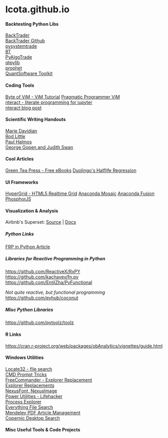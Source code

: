 lcota.github.io
===============

#### Backtesting Python Libs  
[BackTrader](https://www.backtrader.com/)  
[BackTrader Github](https://github.com/mementum/backtrader)  
[pysystemtrade](https://github.com/robcarver17/pysystemtrade)  
[BT](http://pmorissette.github.io/bt/)  
[PyAlgoTrade](https://github.com/gbeced/pyalgotrade)  
[qtpylib](https://github.com/ranaroussi/qtpylib)    
[prophet](https://github.com/Emsu/prophet)  
[QuantSoftware Toolkit](http://wiki.quantsoftware.org/index.php?title=QuantSoftware_ToolKit)  

#### Coding Tools  
[Byte of ViM - ViM Tutorial](https://vim.swaroopch.com/)
[Pragmatic Programmer ViM](https://pragprog.com/book/dnvim2/practical-vim-second-edition)  
[nteract - literate programming for jupyter](https://github.com/nteract/nteract)  
[nteract blog post](https://medium.com/nteract/nteract-revolutionizing-the-notebook-experience-d106ca5d2c38#.hwbfoxdma  )

#### Scientific Writing Handouts
[Marie Davidian](http://www4.stat.ncsu.edu/~davidian/st810a/written_handout.pdf)  
[Rod Little](http://sitemaker.umich.edu/rlittle/files/styletips.pdf)  
[Paul Halmos](http://www.matem.unam.mx/ernesto/LIBROS/Halmos-How-To-Write%20Mathematics.pdf)  
[George Gopen and Judith Swan](http://engineering.missouri.edu/civil/files/science-of-writing.pdf)  

#### Cool Articles
[Green Tea Press - Free eBooks](http://greenteapress.com/wp/)
[Duolingo's Halflife Regression](http://making.duolingo.com/how-we-learn-how-you-learn)  


#### UI Frameworks
[HyperGrid - HTML5 Realtime Grid](https://github.com/openfin/fin-hypergrid)
[Anaconda Mosaic](https://docs.continuum.io/anaconda/mosaic/)
[Anaconda Fusion](https://docs.continuum.io/anaconda/fusion/#how-to-get-fusion)
[PhosphorJS](https://phosphorjs.github.io/)  


#### Visualization & Analysis
Airbnb's Superset: [Source](https://github.com/airbnb/superset) | [Docs](http://airbnb.io/superset/)  


##### Python Links  
[FRP in Python Article](https://jakubturek.com/functional-reactive-programming-in-python/)

##### Libraries for Reactive Programming in Python
https://github.com/ReactiveX/RxPY  
https://github.com/kachayev/fn.py  
https://github.com/EntilZha/PyFunctional  

_Not quite reactive, but functional programming_
https://github.com/evhub/coconut

##### Misc Python Libraries
https://github.com/pytoolz/toolz


#### R Links  
https://cran.r-project.org/web/packages/obAnalytics/vignettes/guide.html


#### Windows Utilities
[Locate32 - file search](http://locate32.cogit.net/)  
[CMD Prompt Tricks](http://www.articpost.com/unknown-command-prompt-tricks/)  
[FreeCommander - Explorer Replacement](http://freecommander.com/en/summary/)  
[Explorer Replacements](https://www.slant.co/topics/2404/~file-managers-for-windows?)  
[NexusFont, NexusImage](http://www.xiles.net/)  
[Power Utilities - Lifehacker](http://lifehacker.com/287966/power-replacements-for-built-in-windows-utilities)  
[Process Explorer](https://technet.microsoft.com/en-us/sysinternals/bb896653.aspx)  
[Everything File Search](http://www.voidtools.com/)  
[Mendeley PDF Article Management](https://www.mendeley.com/)  
[Copernic Desktop Search](http://www.copernic.com/en/products/desktop-search/home/index.html)  


#### Misc Useful Tools & Code Projects
